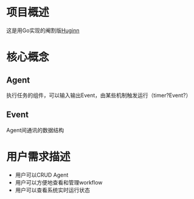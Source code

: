 # 项目概述

这是用Go实现的阉割版[Huginn](https://github.com/huginn/huginn)

# 核心概念

## Agent
执行任务的组件，可以输入输出Event，由某些机制触发运行（timer?Event?）

## Event
Agent间通讯的数据结构

# 用户需求描述

- 用户可以CRUD Agent
- 用户可以方便地查看和管理workflow
- 用户可以查看系统实时运行状态